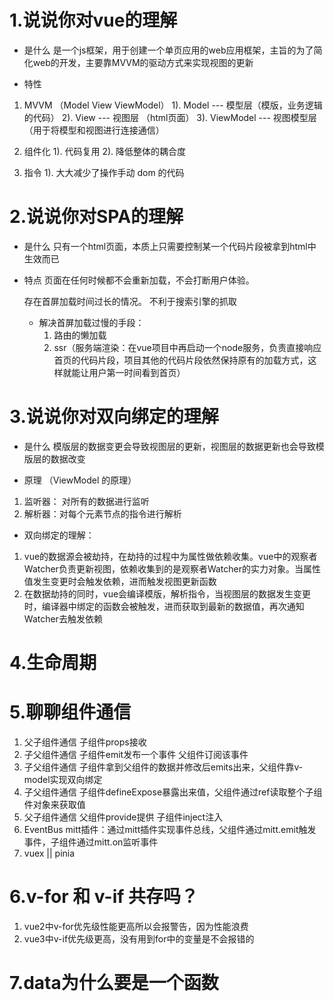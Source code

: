# 1.说说你对vue的理解
 - 是什么
  是一个js框架，用于创建一个单页应用的web应用框架，主旨的为了简化web的开发，主要靠MVVM的驱动方式来实现视图的更新

 - 特性
  1. MVVM  （Model  View   ViewModel）
    1). Model --- 模型层（模版，业务逻辑的代码）
    2). View  --- 视图层 （html页面）
    3). ViewModel  ---  视图模型层 （用于将模型和视图进行连接通信）

  2. 组件化
    1). 代码复用
    2). 降低整体的耦合度

  3. 指令
    1). 大大减少了操作手动 dom 的代码

# 2.说说你对SPA的理解
 - 是什么
  只有一个html页面，本质上只需要控制某一个代码片段被拿到html中生效而已

- 特点
  页面在任何时候都不会重新加载，不会打断用户体验。

  存在首屏加载时间过长的情况。
  不利于搜索引擎的抓取

  - 解决首屏加载过慢的手段：
    1. 路由的懒加载
    2. ssr（服务端渲染：在vue项目中再启动一个node服务，负责直接响应首页的代码片段，项目其他的代码片段依然保持原有的加载方式，这样就能让用户第一时间看到首页）

# 3.说说你对双向绑定的理解
 - 是什么
  模版层的数据变更会导致视图层的更新，视图层的数据更新也会导致模版层的数据改变

 - 原理 （ViewModel 的原理）
  1. 监听器： 对所有的数据进行监听
  2. 解析器：对每个元素节点的指令进行解析

 - 双向绑定的理解：
  1. vue的数据源会被劫持，在劫持的过程中为属性做依赖收集。vue中的观察者Watcher负责更新视图，依赖收集到的是观察者Watcher的实力对象。当属性值发生变更时会触发依赖，进而触发视图更新函数
  2. 在数据劫持的同时，vue会编译模版，解析指令，当视图层的数据发生变更时，编译器中绑定的函数会被触发，进而获取到最新的数据值，再次通知Watcher去触发依赖
   
  # 4.生命周期
  
  # 5.聊聊组件通信
  1. 父子组件通信 子组件props接收
  2. 子父组件通信 子组件emit发布一个事件 父组件订阅该事件
  3. 子父组件通信 子组件拿到父组件的数据并修改后emits出来，父组件靠v-model实现双向绑定
  4. 子父组件通信 子组件defineExpose暴露出来值，父组件通过ref读取整个子组件对象来获取值
  5. 父子组件通信 父组件provide提供 子组件inject注入
  6. EventBus  mitt插件：通过mitt插件实现事件总线，父组件通过mitt.emit触发事件，子组件通过mitt.on监听事件
  7. vuex || pinia

  # 6.v-for 和 v-if 共存吗？
  1. vue2中v-for优先级性能更高所以会报警告，因为性能浪费
  2. vue3中v-if优先级更高，没有用到for中的变量是不会报错的

  # 7.data为什么要是一个函数
  